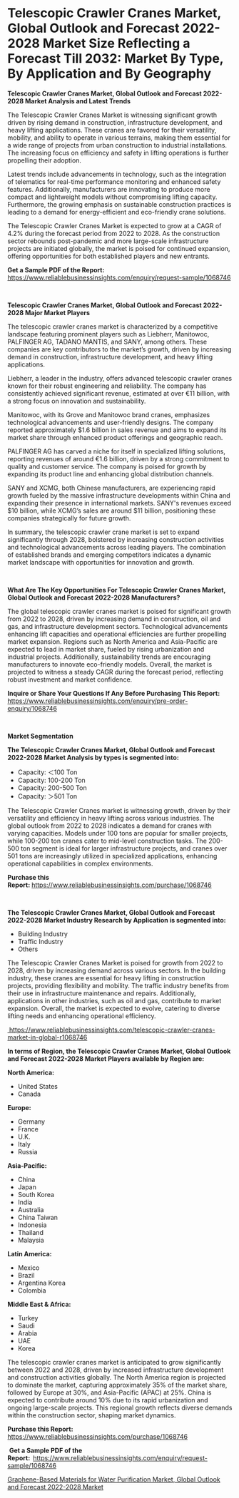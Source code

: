 <p><h1>Telescopic Crawler Cranes Market, Global Outlook and Forecast 2022-2028 Market Size Reflecting a Forecast Till 2032: Market By Type, By Application and By Geography</h1></p><p><strong>Telescopic Crawler Cranes Market, Global Outlook and Forecast 2022-2028 Market Analysis and Latest Trends</strong></p>
<p><p>The Telescopic Crawler Cranes Market is witnessing significant growth driven by rising demand in construction, infrastructure development, and heavy lifting applications. These cranes are favored for their versatility, mobility, and ability to operate in various terrains, making them essential for a wide range of projects from urban construction to industrial installations. The increasing focus on efficiency and safety in lifting operations is further propelling their adoption.</p><p>Latest trends include advancements in technology, such as the integration of telematics for real-time performance monitoring and enhanced safety features. Additionally, manufacturers are innovating to produce more compact and lightweight models without compromising lifting capacity. Furthermore, the growing emphasis on sustainable construction practices is leading to a demand for energy-efficient and eco-friendly crane solutions.</p><p>The Telescopic Crawler Cranes Market is expected to grow at a CAGR of 4.2% during the forecast period from 2022 to 2028. As the construction sector rebounds post-pandemic and more large-scale infrastructure projects are initiated globally, the market is poised for continued expansion, offering opportunities for both established players and new entrants.</p></p>
<p><strong>Get a Sample PDF of the Report:&nbsp;</strong> <a href="https://www.reliablebusinessinsights.com/enquiry/request-sample/1068746?utm_campaign=3545&utm_medium=2&utm_source=Github&utm_content=ia&utm_term=21032025&utm_id=telescopic-crawler-cranes-market-global-outlook-and-forecast-2022-2028">https://www.reliablebusinessinsights.com/enquiry/request-sample/1068746</a></p>
<p>&nbsp;</p>
<p><strong>Telescopic Crawler Cranes Market, Global Outlook and Forecast 2022-2028 Major Market Players</strong></p>
<p><p>The telescopic crawler cranes market is characterized by a competitive landscape featuring prominent players such as Liebherr, Manitowoc, PALFINGER AG, TADANO MANTIS, and SANY, among others. These companies are key contributors to the market’s growth, driven by increasing demand in construction, infrastructure development, and heavy lifting applications.</p><p>Liebherr, a leader in the industry, offers advanced telescopic crawler cranes known for their robust engineering and reliability. The company has consistently achieved significant revenue, estimated at over €11 billion, with a strong focus on innovation and sustainability.</p><p>Manitowoc, with its Grove and Manitowoc brand cranes, emphasizes technological advancements and user-friendly designs. The company reported approximately $1.6 billion in sales revenue and aims to expand its market share through enhanced product offerings and geographic reach.</p><p>PALFINGER AG has carved a niche for itself in specialized lifting solutions, reporting revenues of around €1.6 billion, driven by a strong commitment to quality and customer service. The company is poised for growth by expanding its product line and enhancing global distribution channels.</p><p>SANY and XCMG, both Chinese manufacturers, are experiencing rapid growth fueled by the massive infrastructure developments within China and expanding their presence in international markets. SANY's revenues exceed $10 billion, while XCMG’s sales are around $11 billion, positioning these companies strategically for future growth.</p><p>In summary, the telescopic crawler crane market is set to expand significantly through 2028, bolstered by increasing construction activities and technological advancements across leading players. The combination of established brands and emerging competitors indicates a dynamic market landscape with opportunities for innovation and growth.</p></p>
<p>&nbsp;</p>
<p><strong>What Are The Key Opportunities For Telescopic Crawler Cranes Market, Global Outlook and Forecast 2022-2028 Manufacturers?</strong></p>
<p><p>The global telescopic crawler cranes market is poised for significant growth from 2022 to 2028, driven by increasing demand in construction, oil and gas, and infrastructure development sectors. Technological advancements enhancing lift capacities and operational efficiencies are further propelling market expansion. Regions such as North America and Asia-Pacific are expected to lead in market share, fueled by rising urbanization and industrial projects. Additionally, sustainability trends are encouraging manufacturers to innovate eco-friendly models. Overall, the market is projected to witness a steady CAGR during the forecast period, reflecting robust investment and market confidence.</p></p>
<p><strong>Inquire or Share Your Questions If Any Before Purchasing This Report:</strong> <a href="https://www.reliablebusinessinsights.com/enquiry/pre-order-enquiry/1068746?utm_campaign=3545&utm_medium=2&utm_source=Github&utm_content=ia&utm_term=21032025&utm_id=telescopic-crawler-cranes-market-global-outlook-and-forecast-2022-2028">https://www.reliablebusinessinsights.com/enquiry/pre-order-enquiry/1068746</a></p>
<p>&nbsp;</p>
<p><strong>Market Segmentation</strong></p>
<p><strong>The Telescopic Crawler Cranes Market, Global Outlook and Forecast 2022-2028 Market Analysis by types is segmented into:</strong></p>
<p><ul><li>Capacity: ＜100 Ton</li><li>Capacity: 100-200 Ton</li><li>Capacity: 200-500 Ton</li><li>Capacity: ＞501 Ton</li></ul></p>
<p><p>The Telescopic Crawler Cranes market is witnessing growth, driven by their versatility and efficiency in heavy lifting across various industries. The global outlook from 2022 to 2028 indicates a demand for cranes with varying capacities. Models under 100 tons are popular for smaller projects, while 100-200 ton cranes cater to mid-level construction tasks. The 200-500 ton segment is ideal for larger infrastructure projects, and cranes over 501 tons are increasingly utilized in specialized applications, enhancing operational capabilities in complex environments.</p></p>
<p><strong>Purchase this Report:&nbsp;</strong><a href="https://www.reliablebusinessinsights.com/purchase/1068746?utm_campaign=3545&utm_medium=2&utm_source=Github&utm_content=ia&utm_term=21032025&utm_id=telescopic-crawler-cranes-market-global-outlook-and-forecast-2022-2028">https://www.reliablebusinessinsights.com/purchase/1068746</a></p>
<p>&nbsp;</p>
<p><strong>The Telescopic Crawler Cranes Market, Global Outlook and Forecast 2022-2028 Market Industry Research by Application is segmented into:</strong></p>
<p><ul><li>Building Industry</li><li>Traffic Industry</li><li>Others</li></ul></p>
<p><p>The Telescopic Crawler Cranes Market is poised for growth from 2022 to 2028, driven by increasing demand across various sectors. In the building industry, these cranes are essential for heavy lifting in construction projects, providing flexibility and mobility. The traffic industry benefits from their use in infrastructure maintenance and repairs. Additionally, applications in other industries, such as oil and gas, contribute to market expansion. Overall, the market is expected to evolve, catering to diverse lifting needs and enhancing operational efficiency.</p></p>
<p><a href="https://www.reliablebusinessinsights.com/telescopic-crawler-cranes-market-in-global-r1068746?utm_campaign=3545&utm_medium=2&utm_source=Github&utm_content=ia&utm_term=21032025&utm_id=telescopic-crawler-cranes-market-global-outlook-and-forecast-2022-2028">&nbsp;https://www.reliablebusinessinsights.com/telescopic-crawler-cranes-market-in-global-r1068746</a></p>
<p><strong>In terms of Region, the Telescopic Crawler Cranes Market, Global Outlook and Forecast 2022-2028 Market Players available by Region are:</strong></p>
<p>
    <p> <strong> North America: </strong>
        <ul>
            <li>United States</li>
            <li>Canada</li>
        </ul>
        </p> 
    <p> <strong> Europe: </strong>
        <ul>
            <li>Germany</li>
            <li>France</li>
            <li>U.K.</li>
            <li>Italy</li>
            <li>Russia</li>
        </ul>
        </p> 
    <p> <strong> Asia-Pacific: </strong>
        <ul>
            <li>China</li>
            <li>Japan</li>
            <li>South Korea</li>
            <li>India</li>
            <li>Australia</li>
            <li>China Taiwan</li>
            <li>Indonesia</li>
            <li>Thailand</li>
            <li>Malaysia</li>
        </ul>
        </p> 
    <p> <strong> Latin America: </strong>
        <ul>
            <li>Mexico</li>
            <li>Brazil</li>
            <li>Argentina Korea</li>
            <li>Colombia</li>
        </ul>
        </p> 
    <p> <strong> Middle East & Africa: </strong>
        <ul>
            <li>Turkey</li>
            <li>Saudi</li>
            <li>Arabia</li>
            <li>UAE</li>
            <li>Korea</li>
        </ul>
    </p>
    </p>
<p><p>The telescopic crawler cranes market is anticipated to grow significantly between 2022 and 2028, driven by increased infrastructure development and construction activities globally. The North America region is projected to dominate the market, capturing approximately 35% of the market share, followed by Europe at 30%, and Asia-Pacific (APAC) at 25%. China is expected to contribute around 10% due to its rapid urbanization and ongoing large-scale projects. This regional growth reflects diverse demands within the construction sector, shaping market dynamics.</p></p>
<p><strong>Purchase this Report: </strong><a href="https://www.reliablebusinessinsights.com/purchase/1068746?utm_campaign=3545&utm_medium=2&utm_source=Github&utm_content=ia&utm_term=21032025&utm_id=telescopic-crawler-cranes-market-global-outlook-and-forecast-2022-2028">https://www.reliablebusinessinsights.com/purchase/1068746</a></p>
<p>&nbsp;<strong>Get a Sample PDF of the Report:&nbsp;&nbsp;</strong><a href="https://www.reliablebusinessinsights.com/enquiry/request-sample/1068746?utm_campaign=3545&utm_medium=2&utm_source=Github&utm_content=ia&utm_term=21032025&utm_id=telescopic-crawler-cranes-market-global-outlook-and-forecast-2022-2028">https://www.reliablebusinessinsights.com/enquiry/request-sample/1068746</a></p>
<p><strong></strong></p>
<p><p><a href="https://github.com/ziogaskangui96/Market-Research-Report-List-1/blob/main/graphene-based-materials-for-water-purification-market-global-outlook-and-forecast-2022-2028-market.md?utm_campaign=3545&utm_medium=2&utm_source=Github&utm_content=ia&utm_term=21032025&utm_id=telescopic-crawler-cranes-market-global-outlook-and-forecast-2022-2028">Graphene-Based Materials for Water Purification Market, Global Outlook and Forecast 2022-2028 Market</a></p></p>